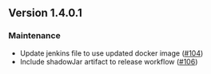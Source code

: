 ## Version 1.4.0.1

### Maintenance
* Update jenkins file to use updated docker image ([#104](https://github.com/opensearch-project/sql-jdbc/pull/104))
* Include shadowJar artifact to release workflow ([#106](https://github.com/opensearch-project/sql-jdbc/pull/106))
